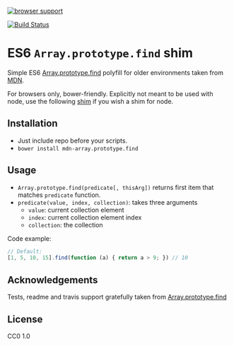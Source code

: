[![browser support](https://ci.testling.com/BendingBender/MDN-Array.prototype.find.png)](https://ci.testling.com/BendingBender/MDN-Array.prototype.find)

[![Build Status](https://travis-ci.org/BendingBender/MDN-Array.prototype.find.svg?branch=master)](https://travis-ci.org/BendingBender/MDN-Array.prototype.find)

# ES6 `Array.prototype.find` shim

Simple ES6 [Array.prototype.find](http://people.mozilla.org/%7Ejorendorff/es6-draft.html#sec-array.prototype.find) polyfill for older environments taken from [MDN](https://developer.mozilla.org/en-US/docs/Web/JavaScript/Reference/Global_Objects/Array/find#Polyfill).

For browsers only, bower-friendly. Explicitly not meant to be used with node, use the following [shim](https://github.com/paulmillr/Array.prototype.find) if you wish a shim for node.

## Installation
* Just include repo before your scripts.
* `bower install mdn-array.prototype.find`

## Usage

* `Array.prototype.find(predicate[, thisArg])` returns first item that matches `predicate` function.
* `predicate(value, index, collection)`: takes three arguments
    * `value`: current collection element
    * `index`: current collection element index
    * `collection`: the collection

Code example:

```javascript
// Default:
[1, 5, 10, 15].find(function (a) { return a > 9; }) // 10
```


## Acknowledgements

Tests, readme and travis support gratefully taken from [Array.prototype.find](https://github.com/paulmillr/Array.prototype.find)

## License
CC0 1.0

